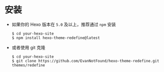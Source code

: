 # 安装

- 如果你的 Hexo 版本在 `5.0` 及以上，推荐通过 `npm` 安装

  ```shell
  $ cd your-hexo-site
  $ npm install hexo-theme-redefine@latest
  ```

- 或者使用 git 克隆

  ```shell
  $ cd your-hexo-site
  $ git clone https://github.com/EvanNotFound/hexo-theme-redefine.git themes/redefine
  ```
